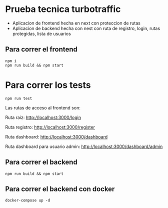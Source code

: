 # Prueba tecnica turbotraffic
* Aplicacion de frontend hecha en next con proteccion de rutas 
* Aplicacion de backend hecha con nest con ruta de registro, login, rutas protegidas, lista de usuarios

## Para correr el frontend
```
npm i
npm run build && npm start
```


# Para correr los tests 

```
npm run test 
```


Las rutas de acceso al frontend son:

Ruta raiz:  [http://localhost:3000/login](http://localhost:3000/login)

Ruta registro:  [http://localhost:3000/register](http://localhost:3000/register)

Ruta dashboard:  [http://localhost:3000/dashboard](http://localhost:3000/dashboard)

Ruta dashboard para usuario admin:  [http://localhost:3000/dashboard/admin](http://localhost:3000/dashboard/admin)

## Para correr el backend
```
npm run build && npm start
```

## Para correr el backend con docker
```
docker-compose up -d 
```